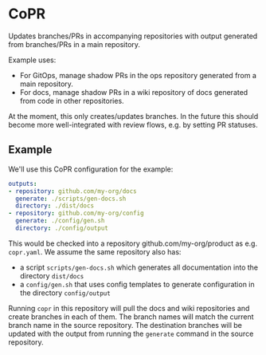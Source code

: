 # CoPR

Updates branches/PRs in accompanying repositories with output generated from branches/PRs in a main repository.

Example uses:
- For GitOps, manage shadow PRs in the ops repository generated from a main repository.
- For docs, manage shadow PRs in a wiki repository of docs generated from code in other repositories.

At the moment, this only creates/updates branches. In the future this should become more well-integrated with review
flows, e.g. by setting PR statuses.

## Example

We'll use this CoPR configuration for the example:

```yml
outputs:
- repository: github.com/my-org/docs
  generate: ./scripts/gen-docs.sh
  directory: ./dist/docs
- repository: github.com/my-org/config
  generate: ./config/gen.sh
  directory: ./config/output
```

This would be checked into a repository github.com/my-org/product as e.g. `copr.yaml`. We assume the same repository also has:
- a script `scripts/gen-docs.sh` which generates all documentation into the directory `dist/docs`
- a `config/gen.sh` that uses config templates to generate configuration in the directory `config/output`

Running `copr` in this repository will pull the docs and wiki repositories and create branches in each of them. The branch
names will match the current branch name in the source repository. The destination branches will be updated with the
output from running the `generate` command in the source repository.
